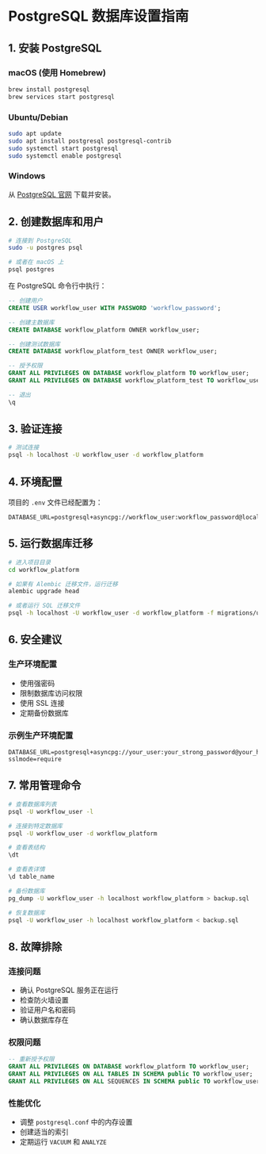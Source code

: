 # PostgreSQL 数据库设置指南

## 1. 安装 PostgreSQL

### macOS (使用 Homebrew)
```bash
brew install postgresql
brew services start postgresql
```

### Ubuntu/Debian
```bash
sudo apt update
sudo apt install postgresql postgresql-contrib
sudo systemctl start postgresql
sudo systemctl enable postgresql
```

### Windows
从 [PostgreSQL 官网](https://www.postgresql.org/download/windows/) 下载并安装。

## 2. 创建数据库和用户

```bash
# 连接到 PostgreSQL
sudo -u postgres psql

# 或者在 macOS 上
psql postgres
```

在 PostgreSQL 命令行中执行：

```sql
-- 创建用户
CREATE USER workflow_user WITH PASSWORD 'workflow_password';

-- 创建主数据库
CREATE DATABASE workflow_platform OWNER workflow_user;

-- 创建测试数据库
CREATE DATABASE workflow_platform_test OWNER workflow_user;

-- 授予权限
GRANT ALL PRIVILEGES ON DATABASE workflow_platform TO workflow_user;
GRANT ALL PRIVILEGES ON DATABASE workflow_platform_test TO workflow_user;

-- 退出
\q
```

## 3. 验证连接

```bash
# 测试连接
psql -h localhost -U workflow_user -d workflow_platform
```

## 4. 环境配置

项目的 `.env` 文件已经配置为：
```
DATABASE_URL=postgresql+asyncpg://workflow_user:workflow_password@localhost:5432/workflow_platform
```

## 5. 运行数据库迁移

```bash
# 进入项目目录
cd workflow_platform

# 如果有 Alembic 迁移文件，运行迁移
alembic upgrade head

# 或者运行 SQL 迁移文件
psql -h localhost -U workflow_user -d workflow_platform -f migrations/user_management.sql
```

## 6. 安全建议

### 生产环境配置
- 使用强密码
- 限制数据库访问权限
- 使用 SSL 连接
- 定期备份数据库

### 示例生产环境配置
```
DATABASE_URL=postgresql+asyncpg://your_user:your_strong_password@your_host:5432/your_database?sslmode=require
```

## 7. 常用管理命令

```bash
# 查看数据库列表
psql -U workflow_user -l

# 连接到特定数据库
psql -U workflow_user -d workflow_platform

# 查看表结构
\dt

# 查看表详情
\d table_name

# 备份数据库
pg_dump -U workflow_user -h localhost workflow_platform > backup.sql

# 恢复数据库
psql -U workflow_user -h localhost workflow_platform < backup.sql
```

## 8. 故障排除

### 连接问题
- 确认 PostgreSQL 服务正在运行
- 检查防火墙设置
- 验证用户名和密码
- 确认数据库存在

### 权限问题
```sql
-- 重新授予权限
GRANT ALL PRIVILEGES ON DATABASE workflow_platform TO workflow_user;
GRANT ALL PRIVILEGES ON ALL TABLES IN SCHEMA public TO workflow_user;
GRANT ALL PRIVILEGES ON ALL SEQUENCES IN SCHEMA public TO workflow_user;
```

### 性能优化
- 调整 `postgresql.conf` 中的内存设置
- 创建适当的索引
- 定期运行 `VACUUM` 和 `ANALYZE`